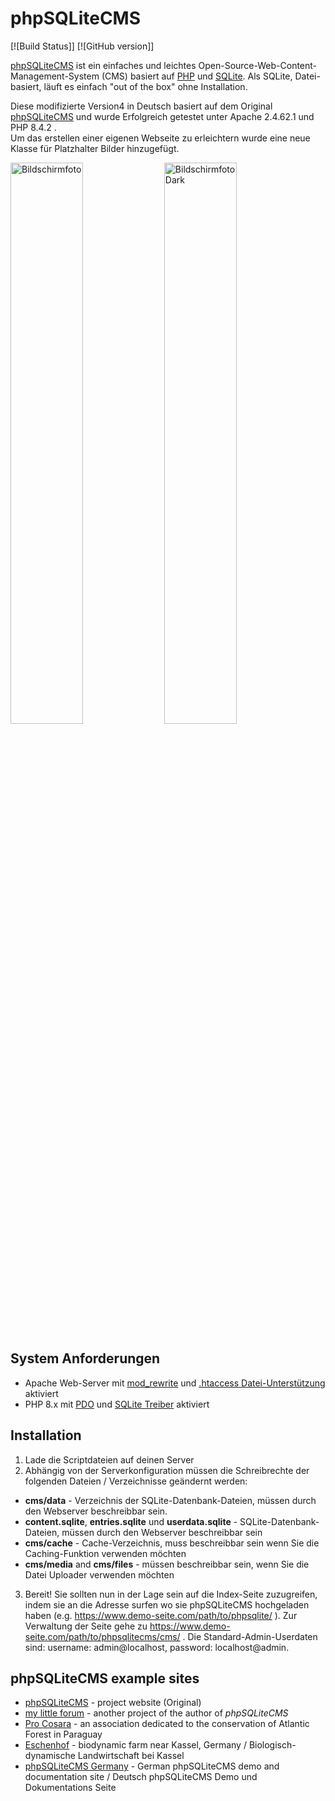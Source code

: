 # phpSQLiteCMS
[![Build Status]] [![GitHub version]]


<a href="https://www.demo-seite.com/path/to/phpsqlitecms/">phpSQLiteCMS</a> ist ein einfaches und leichtes Open-Source-Web-Content-Management-System (CMS) basiert auf <a href="http://php.net/">PHP</a> und <a href="http://www.sqlite.org/">SQLite</a>. Als SQLite, Datei-basiert, l&#228;uft es einfach "out of the box" ohne Installation.

Diese modifizierte Version4 in Deutsch basiert auf dem Original <a href="https://phpsqlitecms.hoschek.com/">phpSQLiteCMS</a> und wurde Erfolgreich getestet unter Apache 2.4.62.1 und PHP 8.4.2 .<br>
Um das erstellen einer eigenen Webseite zu erleichtern wurde eine neue Klasse für Platzhalter Bilder hinzugefügt.

<div class="container" style=".container{display:flex;justify-content:space-between;}.container img{max-width:48%;height:auto;}">
  <img src="https://www.demo-seite.com/path/to/phpsqlitecms/assets/images/Bildschirmfoto_10-1-2025_phpSQLiteCMS.jpeg" alt="Bildschirmfoto" width="48%">
  <img src="https://www.demo-seite.com/path/to/phpsqlitecms/assets/images/Bildschirmfoto_10-1-2025_phpSQLiteCMS2.jpeg" alt="Bildschirmfoto Dark" width="48%">
</div>

System Anforderungen
--------------------

* Apache Web-Server mit <a href="http://httpd.apache.org/docs/2.4/mod/mod_rewrite.html">mod_rewrite</a> und <a href="http://httpd.apache.org/docs/2.4/howto/htaccess.html">.htaccess Datei-Unterst&#252;tzung </a> aktiviert
* PHP 8.x mit <a href="http://php.net/manual/en/book.pdo.php">PDO</a> und <a href="http://php.net/manual/en/ref.pdo-sqlite.php">SQLite Treiber</a> aktiviert

Installation
------------

1. Lade die Scriptdateien auf deinen Server
2. Abh&#228;ngig von der Serverkonfiguration m&#252;ssen die Schreibrechte der folgenden Dateien / Verzeichnisse ge&#228;ndernt werden:
  * **cms/data** - Verzeichnis der SQLite-Datenbank-Dateien, m&#252;ssen durch den Webserver beschreibbar sein.
  * **content.sqlite**, **entries.sqlite** und **userdata.sqlite** - SQLite-Datenbank-Dateien, m&#252;ssen durch den Webserver beschreibbar sein
  * **cms/cache** - Cache-Verzeichnis, muss beschreibbar sein wenn Sie die Caching-Funktion verwenden m&#246;chten
  * **cms/media** and **cms/files** - m&#252;ssen beschreibbar sein, wenn Sie die Datei Uploader verwenden m&#246;chten
3. Bereit! Sie sollten nun in der Lage sein auf die Index-Seite zuzugreifen, indem sie an die Adresse surfen wo sie phpSQLiteCMS hochgeladen haben (e.g. https://www.demo-seite.com/path/to/phpsqlite/ ). Zur Verwaltung der Seite gehe zu https://www.demo-seite.com/path/to/phpsqlitecms/cms/ . Die Standard-Admin-Userdaten sind: username: admin@localhost, password: localhost@admin.

phpSQLiteCMS example sites
--------------------------

* <a href="https://phpsqlitecms.hoschek.com/">phpSQLiteCMS</a> - project website (Original)
* <a href="https://mylittleforum.net/">my little forum</a> - another project of the author of *phpSQLiteCMS*
* <a href="https://procosara.org/">Pro Cosara</a> - an association dedicated to the conservation of Atlantic Forest in Paraguay
* <a href="https://www.eschenhof-online.de/">Eschenhof</a> - biodynamic farm near Kassel, Germany / Biologisch-dynamische Landwirtschaft bei Kassel
* <a href="https://www.demo-seite.com/path/to/phpsqlitecms/">phpSQLiteCMS Germany</a> - German phpSQLiteCMS demo and documentation site / Deutsch phpSQLiteCMS Demo und Dokumentations Seite
